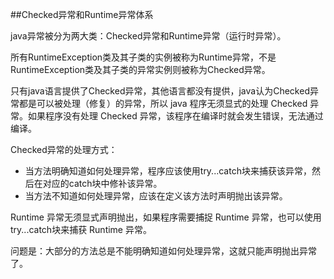 

##Checked异常和Runtime异常体系

java异常被分为两大类：Checked异常和Runtime异常（运行时异常）。

所有RuntimeException类及其子类的实例被称为Runtime异常，不是RuntimeException类及其子类的异常实例则被称为Checked异常。

只有java语言提供了Checked异常，其他语言都没有提供，java认为Checked异常都是可以被处理（修复）的异常，所以 java 程序无须显式的处理 Checked 异常。如果程序没有处理 Checked 异常，该程序在编译时就会发生错误，无法通过编译。

Checked异常的处理方式：

* 当方法明确知道如何处理异常，程序应该使用try...catch块来捕获该异常，然后在对应的catch块中修补该异常。
* 当方法不知道如何处理异常，应该在定义该方法时声明抛出该异常。

Runtime 异常无须显式声明抛出，如果程序需要捕捉 Runtime 异常，也可以使用try...catch块来捕获 Runtime 异常。

问题是：大部分的方法总是不能明确知道如何处理异常，这就只能声明抛出异常了。
